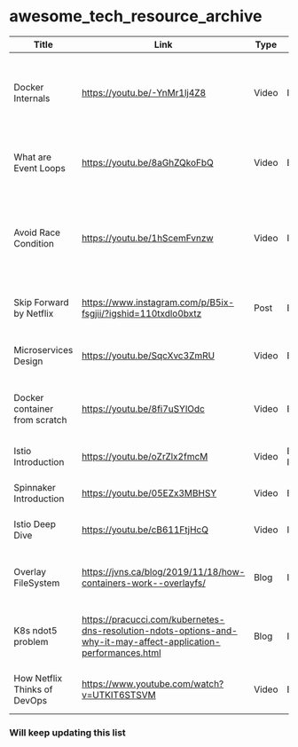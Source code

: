 # awesome_tech_resource_archive


Title | Link | Type | Level | Description | Tags 
| -----| -------- | ---- | -------- | ---- | ---
Docker Internals | https://youtu.be/-YnMr1lj4Z8 | Video | Intermediate | Great explanation of what actually a docker container is and how it is formed. | Containers, Docker
What are Event Loops | https://youtu.be/8aGhZQkoFbQ | Video | Beginner | Explained and live demonstration of how Event Loops works. | Frontend, JavaScript
Avoid Race Condition | https://youtu.be/1hScemFvnzw | Video | Intermediate | Amazing video to understand how `proc` works and how to read files in a program. | Linux
Skip Forward by Netflix | https://www.instagram.com/p/B5ix-fsgjii/?igshid=110txdlo0bxtz | Post | Begineer | A simple thought about skipping 10s of a video. | Design Pattern
Microservices Design | https://youtu.be/SqcXvc3ZmRU | Video | Begineer | One of the simplest explanation of microservices. | System Design
Docker container from scratch | https://youtu.be/8fi7uSYlOdc | Video | Beginner | Program your own Docker container and clear your doubts. | Containers, Linux, Go
Istio Introduction | https://youtu.be/oZrZlx2fmcM | Video | Beginner, Intermediate | Learn in detail how Istio works | Containers, Kubernetes
Spinnaker Introduction | https://youtu.be/05EZx3MBHSY | Video | Beginner | Know about capabilities of Spinnaker. | Container, Kubernetes
Istio Deep Dive | https://youtu.be/cB611FtjHcQ | Video | Intermediate | Learn in deep about working of Istio. | Containers, Kubernetes
Overlay FileSystem | https://jvns.ca/blog/2019/11/18/how-containers-work--overlayfs/ | Blog | Intermediate | Know how overlay filesystem works inside containers. | Containers, Docker, Linux
K8s ndot5 problem | https://pracucci.com/kubernetes-dns-resolution-ndots-options-and-why-it-may-affect-application-performances.html | Blog | Intermediate | Understand how FQDN is resolved in K8s and the issues faced. | Containers, Kubernetes
How Netflix Thinks of DevOps | https://www.youtube.com/watch?v=UTKIT6STSVM | Video | Beginner | Insights of Netflix infrastructure practices | Culture, DevOps

### Will keep updating this list 
